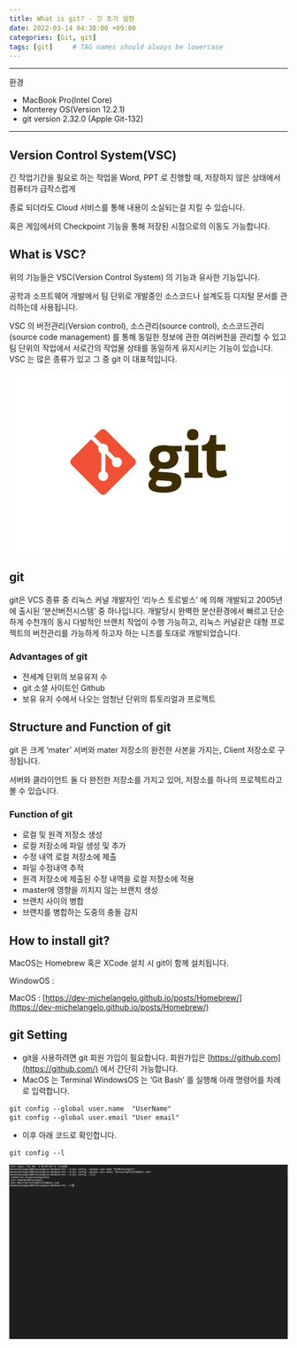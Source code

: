 ```yaml
---
title: What is git? - 깃 초기 설정 
date: 2022-03-14 04:30:00 +09:00
categories: [Git, git]
tags: [git]     # TAG names should always be lowercase
---
```

---

환경

- MacBook Pro(Intel Core)
- Monterey OS(Version 12.2.1)
- git version 2.32.0 (Apple Git-132)

---

## Version Control System(VSC)

긴 작업기간을 필요로 하는 작업을 Word, PPT 로 진행할 때, 저장하지 않은 상태에서 컴퓨터가 급작스럽게

종료 되더라도 Cloud 서비스를 통해 내용이 소실되는걸 지킬 수 있습니다.

혹은 게임에서의 Checkpoint 기능을 통해 저장된 시점으로의 이동도 가능합니다.

## What is VSC?

위의 기능들은 VSC(Version Control System) 의 기능과 유사한 기능입니다.

공학과 소프트웨어 개발에서 팀 단위로 개발중인 소스코드나 설계도등 디지털 문서를 관리하는데 사용됩니다.

VSC 의 버전관리(Version control), 소스관리(source control), 소스코드관리(source code management) 를 통해 동일한 정보에 관한 여러버전을 관리할 수 있고 팀 단위의 작업에서 서로간의 작업물 상태를 동일하게 유지시키는 기능이 있습니다. VSC 는 많은 종류가 있고 그 중 git 이 대표적입니다. 

![git.png](/Post_img/Git/What%20is%20git/git.png)

## git

git은 VCS 종류 중 리눅스 커널 개발자인 ‘리누스 토르발스’ 에 의해 개발되고 2005년에 출시된 ‘분산버전시스템’ 중 하나입니다. 개발당시 완벽한 분산환경에서 빠르고 단순하게 수천개의 동시 다발적인 브랜치 작업이 수행 가능하고, 리눅스 커널같은 대형 프로젝트의 버전관리를 가능하게 하고자 하는 니즈를 토대로 개발되었습니다.

### **Advantages of git**

- 전세계 단위의 보유유저 수
- git 소셜 사이트인 Github
- 보유 유저 수에서 나오는 엄청난 단위의 튜토리얼과 프로젝트

## S**tructure and Function of git**

git 은 크게 ‘mater’ 서버와 mater 저장소의 완전한 사본을 가지는, Client 저장소로 구정됩니다.

서버와 클라이언트 둘 다 완전한 저장소를 가지고 있어, 저장소를 하나의 프로젝트라고 볼 수 있습니다.

### **Function of git**

- 로컬 및 원격 저장소 생성
- 로컬 저장소에 파일 생성 및 추가
- 수정 내역 로컬 저장소에 제출
- 파일 수정내역 추적
- 원격 저장소에 제출된 수정 내역을 로컬 저장소에 적용
- master에 영향을 끼치지 않는 브랜치 생성
- 브랜치 사이의 병합
- 브랜치를 병합하는 도중의 충돌 감지

## **How to install git?**

MacOS는 Homebrew 혹은 XCode 설치 시 git이 함께 설치됩니다.

WindowOS     :

MacOS        : [https://dev-michelangelo.github.io/posts/Homebrew/](https://dev-michelangelo.github.io/posts/Homebrew/)

## git Setting

- git을 사용하려면 git 회원 가입이 필요합니다. 회원가입은 [https://github.com](https://github.com/) 에서 간단히 가능합니다.
- MacOS 는 Terminal WindowsOS 는 ‘Git Bash’ 를 실행해 아래 명령어를 차례로 입력합니다.

```
git config --global user.name  "UserName"
git config --global user.email "User email"
```

- 이후 아래 코드로 확인합니다.

```
git config --l
```

![Screen Shot 2022-03-03 at 1.21.21 AM.png](/Post_img/Git/What%20is%20git/Screen_Shot_2022-03-03_at_1.21.21_AM.png)